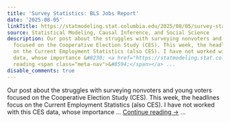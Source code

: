 ```yaml
---
title: 'Survey Statistics: BLS Jobs Report'
date: '2025-08-05'
linkTitle: https://statmodeling.stat.columbia.edu/2025/08/05/survey-statistics-bls-jobs-report/
source: Statistical Modeling, Causal Inference, and Social Science
description: Our post about the struggles with surveying nonvoters and young voters
  focused on the Cooperative Election Study (CES). This week, the headlines focus
  on the Current Employment Statistics (also CES). I have not worked with this CES
  data, whose importance &#8230; <a href="https://statmodeling.stat.columbia.edu/2025/08/05/survey-statistics-bls-jobs-report/">Continue
  reading <span class="meta-nav">&#8594;</span></a> ...
disable_comments: true
---
```

Our post about the struggles with surveying nonvoters and young voters focused on the Cooperative Election Study (CES). This week, the headlines focus on the Current Employment Statistics (also CES). I have not worked with this CES data, whose importance &#8230; <a href="https://statmodeling.stat.columbia.edu/2025/08/05/survey-statistics-bls-jobs-report/">Continue reading <span class="meta-nav">&#8594;</span></a> ...